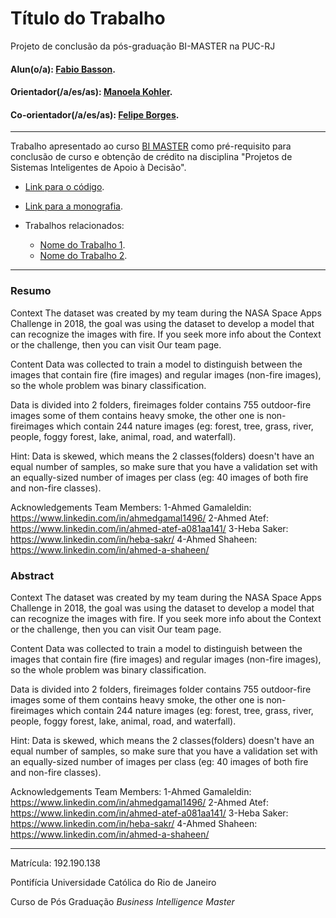 <!-- antes de enviar a versão final, solicitamos que todos os comentários, colocados para orientação ao aluno, sejam removidos do arquivo -->

# Título do Trabalho

Projeto de conclusão da pós-graduação BI-MASTER na PUC-RJ

#### Alun(o/a): [Fabio Basson](https://github.com/link_do_github).
#### Orientador(/a/es/as): [Manoela Kohler](https://github.com/link_do_github).
#### Co-orientador(/a/es/as): [Felipe Borges](https://github.com/link_do_github). <!-- caso não aplicável, remover esta linha -->

---

Trabalho apresentado ao curso [BI MASTER](https://ica.puc-rio.ai/bi-master) como pré-requisito para conclusão de curso e obtenção de crédito na disciplina "Projetos de Sistemas Inteligentes de Apoio à Decisão".

- [Link para o código](https://github.com/link_do_repositorio/nome_do_arquivo_de_codigo). <!-- caso não aplicável, remover esta linha -->

- [Link para a monografia](https://link_da_monografia.com). <!-- caso não aplicável, remover esta linha -->

- Trabalhos relacionados: <!-- caso não aplicável, remover estas linhas -->
    - [Nome do Trabalho 1](https://link_do_trabalho.com).
    - [Nome do Trabalho 2](https://link_do_trabalho.com).

---

### Resumo

<!-- trocar o texto abaixo pelo resumo do trabalho, em português -->

Context
The dataset was created by my team during the NASA Space Apps Challenge in 2018, the goal was using the dataset to develop a model that can recognize the images with fire.
If you seek more info about the Context or the challenge, then you can visit Our team page.

Content
Data was collected to train a model to distinguish between the images that contain fire (fire images) and regular images (non-fire images), so the whole problem was binary classification.

Data is divided into 2 folders, fireimages folder contains 755 outdoor-fire images some of them contains heavy smoke, the other one is non-fireimages which contain 244 nature images (eg: forest, tree, grass, river, people, foggy forest, lake, animal, road, and waterfall).

Hint: Data is skewed, which means the 2 classes(folders) doesn't have an equal number of samples, so make sure that you have a validation set with an equally-sized number of images per class (eg: 40 images of both fire and non-fire classes).

Acknowledgements
Team Members:
1-Ahmed Gamaleldin: https://www.linkedin.com/in/ahmedgamal1496/
2-Ahmed Atef: https://www.linkedin.com/in/ahmed-atef-a081aa141/
3-Heba Saker: https://www.linkedin.com/in/heba-sakr/
4-Ahmed Shaheen: https://www.linkedin.com/in/ahmed-a-shaheen/

### Abstract <!-- Opcional! Caso não aplicável, remover esta seção -->

<!-- trocar o texto abaixo pelo resumo do trabalho, em inglês -->

Context
The dataset was created by my team during the NASA Space Apps Challenge in 2018, the goal was using the dataset to develop a model that can recognize the images with fire.
If you seek more info about the Context or the challenge, then you can visit Our team page.

Content
Data was collected to train a model to distinguish between the images that contain fire (fire images) and regular images (non-fire images), so the whole problem was binary classification.

Data is divided into 2 folders, fireimages folder contains 755 outdoor-fire images some of them contains heavy smoke, the other one is non-fireimages which contain 244 nature images (eg: forest, tree, grass, river, people, foggy forest, lake, animal, road, and waterfall).

Hint: Data is skewed, which means the 2 classes(folders) doesn't have an equal number of samples, so make sure that you have a validation set with an equally-sized number of images per class (eg: 40 images of both fire and non-fire classes).

Acknowledgements
Team Members:
1-Ahmed Gamaleldin: https://www.linkedin.com/in/ahmedgamal1496/
2-Ahmed Atef: https://www.linkedin.com/in/ahmed-atef-a081aa141/
3-Heba Saker: https://www.linkedin.com/in/heba-sakr/
4-Ahmed Shaheen: https://www.linkedin.com/in/ahmed-a-shaheen/

---

Matrícula: 192.190.138

Pontifícia Universidade Católica do Rio de Janeiro

Curso de Pós Graduação *Business Intelligence Master*
